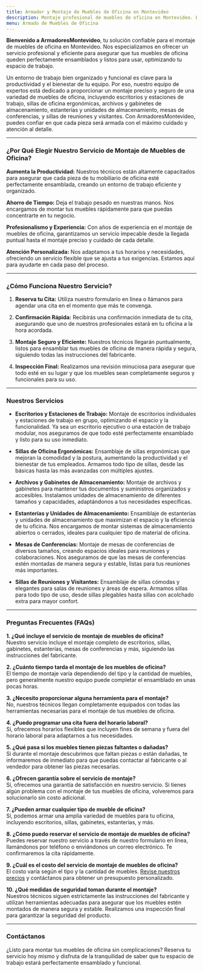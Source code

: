 ```yaml
---
title: Armador y Montaje de Muebles de Oficina en Montevideo
description: Montaje profesional de muebles de oficina en Montevideo. Ensamblaje de escritorios, sillas, gabinetes y más. Reserva tu cita hoy y optimiza tu espacio de trabajo.
menu: Armado de Muebles de Oficina
---
```


**Bienvenido a ArmadoresMontevideo**, tu solución confiable para el montaje de muebles de oficina en Montevideo. Nos especializamos en ofrecer un servicio profesional y eficiente para asegurar que tus muebles de oficina queden perfectamente ensamblados y listos para usar, optimizando tu espacio de trabajo. 

Un entorno de trabajo bien organizado y funcional es clave para la productividad y el bienestar de tu equipo. Por eso, nuestro equipo de expertos está dedicado a proporcionar un montaje preciso y seguro de una variedad de muebles de oficina, incluyendo escritorios y estaciones de trabajo, sillas de oficina ergonómicas, archivos y gabinetes de almacenamiento, estanterías y unidades de almacenamiento, mesas de conferencias, y sillas de reuniones y visitantes. Con ArmadoresMontevideo, puedes confiar en que cada pieza será armada con el máximo cuidado y atención al detalle.

---

### ¿Por Qué Elegir Nuestro Servicio de Montaje de Muebles de Oficina?

**Aumenta la Productividad:**
Nuestros técnicos están altamente capacitados para asegurar que cada pieza de tu mobiliario de oficina esté perfectamente ensamblada, creando un entorno de trabajo eficiente y organizado.

**Ahorro de Tiempo:**
Deja el trabajo pesado en nuestras manos. Nos encargamos de montar tus muebles rápidamente para que puedas concentrarte en tu negocio.

**Profesionalismo y Experiencia:**
Con años de experiencia en el montaje de muebles de oficina, garantizamos un servicio impecable desde la llegada puntual hasta el montaje preciso y cuidado de cada detalle.

**Atención Personalizada:**
Nos adaptamos a tus horarios y necesidades, ofreciendo un servicio flexible que se ajusta a tus exigencias. Estamos aquí para ayudarte en cada paso del proceso.

---

### ¿Cómo Funciona Nuestro Servicio?

1. **Reserva tu Cita:**
   Utiliza nuestro formulario en línea o llámanos para agendar una cita en el momento que más te convenga.

2. **Confirmación Rápida:**
   Recibirás una confirmación inmediata de tu cita, asegurando que uno de nuestros profesionales estará en tu oficina a la hora acordada.

3. **Montaje Seguro y Eficiente:**
   Nuestros técnicos llegarán puntualmente, listos para ensamblar tus muebles de oficina de manera rápida y segura, siguiendo todas las instrucciones del fabricante.

4. **Inspección Final:**
   Realizamos una revisión minuciosa para asegurar que todo esté en su lugar y que los muebles sean completamente seguros y funcionales para su uso.

---

### Nuestros Servicios

- **Escritorios y Estaciones de Trabajo:**
  Montaje de escritorios individuales y estaciones de trabajo en grupo, optimizando el espacio y la funcionalidad. Ya sea un escritorio ejecutivo o una estación de trabajo modular, nos aseguramos de que todo esté perfectamente ensamblado y listo para su uso inmediato.

- **Sillas de Oficina Ergonómicas:**
  Ensamblaje de sillas ergonómicas que mejoran la comodidad y la postura, aumentando la productividad y el bienestar de tus empleados. Armamos todo tipo de sillas, desde las básicas hasta las más avanzadas con múltiples ajustes.

- **Archivos y Gabinetes de Almacenamiento:**
  Montaje de archivos y gabinetes para mantener tus documentos y suministros organizados y accesibles. Instalamos unidades de almacenamiento de diferentes tamaños y capacidades, adaptándonos a tus necesidades específicas.

- **Estanterías y Unidades de Almacenamiento:**
  Ensamblaje de estanterías y unidades de almacenamiento que maximizan el espacio y la eficiencia de tu oficina. Nos encargamos de montar sistemas de almacenamiento abiertos o cerrados, ideales para cualquier tipo de material de oficina.

- **Mesas de Conferencias:**
  Montaje de mesas de conferencias de diversos tamaños, creando espacios ideales para reuniones y colaboraciones. Nos aseguramos de que las mesas de conferencias estén montadas de manera segura y estable, listas para tus reuniones más importantes.

- **Sillas de Reuniones y Visitantes:**
  Ensamblaje de sillas cómodas y elegantes para salas de reuniones y áreas de espera. Armamos sillas para todo tipo de uso, desde sillas plegables hasta sillas con acolchado extra para mayor confort.

---

### Preguntas Frecuentes (FAQs)

**1. ¿Qué incluye el servicio de montaje de muebles de oficina?**  
Nuestro servicio incluye el montaje completo de escritorios, sillas, gabinetes, estanterías, mesas de conferencias y más, siguiendo las instrucciones del fabricante.

**2. ¿Cuánto tiempo tarda el montaje de los muebles de oficina?**  
El tiempo de montaje varía dependiendo del tipo y la cantidad de muebles, pero generalmente nuestro equipo puede completar el ensamblado en unas pocas horas.

**3. ¿Necesito proporcionar alguna herramienta para el montaje?**  
No, nuestros técnicos llegan completamente equipados con todas las herramientas necesarias para el montaje de tus muebles de oficina.

**4. ¿Puedo programar una cita fuera del horario laboral?**  
Sí, ofrecemos horarios flexibles que incluyen fines de semana y fuera del horario laboral para adaptarnos a tus necesidades.

**5. ¿Qué pasa si los muebles tienen piezas faltantes o dañadas?**  
Si durante el montaje descubrimos que faltan piezas o están dañadas, te informaremos de inmediato para que puedas contactar al fabricante o al vendedor para obtener las piezas necesarias.

**6. ¿Ofrecen garantía sobre el servicio de montaje?**  
Sí, ofrecemos una garantía de satisfacción en nuestro servicio. Si tienes algún problema con el montaje de tus muebles de oficina, volveremos para solucionarlo sin costo adicional.

**7. ¿Pueden armar cualquier tipo de mueble de oficina?**  
Sí, podemos armar una amplia variedad de muebles para tu oficina, incluyendo escritorios, sillas, gabinetes, estanterías, y más.

**8. ¿Cómo puedo reservar el servicio de montaje de muebles de oficina?**  
Puedes reservar nuestro servicio a través de nuestro formulario en línea, llamándonos por teléfono o enviándonos un correo electrónico. Te confirmaremos la cita rápidamente.

**9. ¿Cuál es el costo del servicio de montaje de muebles de oficina?**  
El costo varía según el tipo y la cantidad de muebles. [Revise nuestros precios](/precios) y contáctanos para obtener un presupuesto personalizado.

**10. ¿Qué medidas de seguridad toman durante el montaje?**  
Nuestros técnicos siguen estrictamente las instrucciones del fabricante y utilizan herramientas adecuadas para asegurar que los muebles estén montados de manera segura y estable. Realizamos una inspección final para garantizar la seguridad del producto.

---

### Contáctanos

¿Listo para montar tus muebles de oficina sin complicaciones? Reserva tu servicio hoy mismo y disfruta de la tranquilidad de saber que tu espacio de trabajo estará perfectamente ensamblado y funcional.
